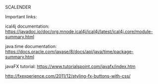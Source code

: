 SCALENDER

Important links:

ical4j documentation:
https://javadoc.io/doc/org.mnode.ical4j/ical4j/latest/ical4j.core/module-summary.html

java.time documentation:
https://docs.oracle.com/javase/8/docs/api/java/time/package-summary.html

javaFX tutorial:
https://www.tutorialspoint.com/javafx/index.htm

http://fxexperience.com/2011/12/styling-fx-buttons-with-css/